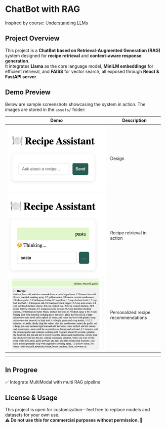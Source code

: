 # ChatBot with RAG 
Inspired by course: [Understanding LLMs](https://cogsciprag.github.io/Understanding-LLMs-course/intro.html)  

## Project Overview  

This project is a **ChatBot based on Retrieval-Augmented Generation (RAG)** system designed for **recipe retrieval** and **context-aware response generation**.  
It integrates **Llama** as the core language model, **MiniLM embeddings** for efficient retrieval, and **FAISS** for vector search, all exposed through **React & FastAPI server**.  


## Demo Preview  
Below are sample screenshots showcasing the system in action. The images are stored in the `assets/` folder:  

| **Demo**                  | **Description**                          |
|---------------------------|------------------------------------------|
| ![Demo 1](https://github.com/whitney-house/RAG_system/blob/main/frontend/src/assets/demo1.png) | Design          |
| ![Demo 2](https://github.com/whitney-house/RAG_system/blob/main/frontend/src/assets/demo2.png) | Recipe retrieval in action               |
| ![Demo 3](https://github.com/whitney-house/RAG_system/blob/main/frontend/src/assets/demo3.png) | Personalized recipe recommendations   |

---


## In Progree
✅ Integrate MultiModal with multi RAG pipeline


## License & Usage
This project is open for customization—feel free to replace models and datasets for your own use.  
**⚠️ Do not use this for commercial purposes without permission. 🚀**

